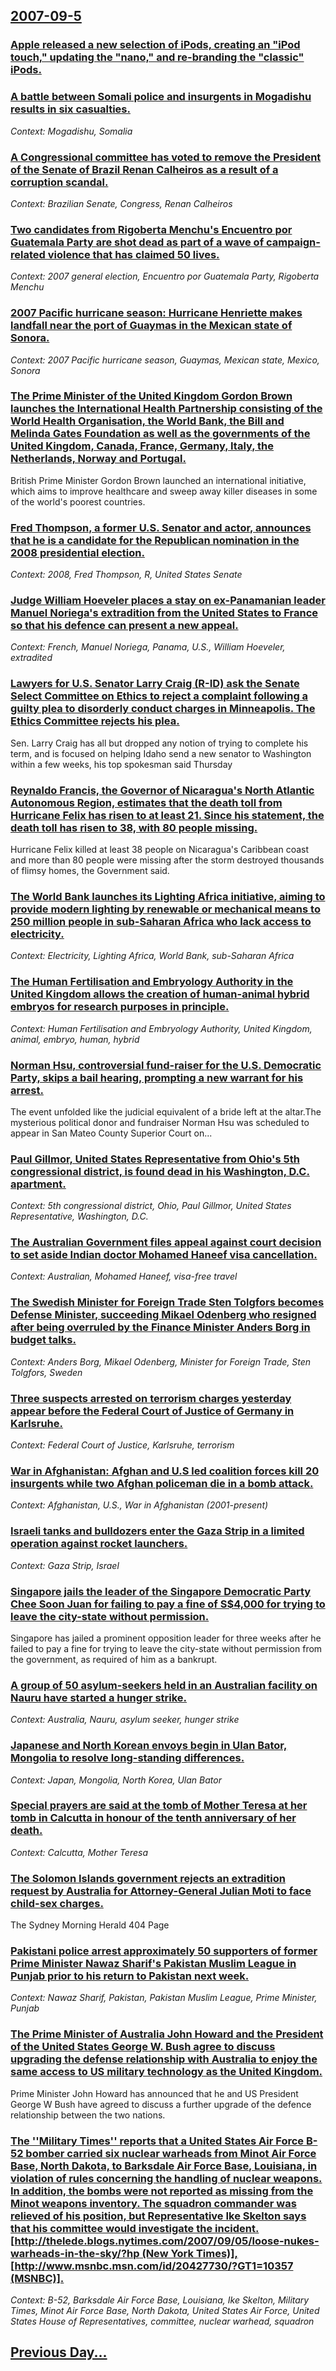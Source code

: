 ## [2007-09-5](/news/2007/09/5/index.md)

### [ Apple released a new selection of iPods, creating an "iPod touch," updating the "nano," and re-branding the "classic" iPods.](/news/2007/09/5/apple-released-a-new-selection-of-ipods-creating-an-ipod-touch-updating-the-nano-and-re-branding-the-classic-ipods.md)
### [ A battle between Somali police and insurgents in Mogadishu results in six casualties. ](/news/2007/09/5/a-battle-between-somali-police-and-insurgents-in-mogadishu-results-in-six-casualties.md)
_Context: Mogadishu, Somalia_

### [ A Congressional committee has voted to remove the President of the Senate of Brazil Renan Calheiros as a result of a corruption scandal. ](/news/2007/09/5/a-congressional-committee-has-voted-to-remove-the-president-of-the-senate-of-brazil-renan-calheiros-as-a-result-of-a-corruption-scandal.md)
_Context: Brazilian Senate, Congress, Renan Calheiros_

### [ Two candidates from Rigoberta Menchu's Encuentro por Guatemala Party are shot dead as part of a wave of campaign-related violence that has claimed 50 lives. ](/news/2007/09/5/two-candidates-from-rigoberta-menchao-s-encuentro-por-guatemala-party-are-shot-dead-as-part-of-a-wave-of-campaign-related-violence-that-has.md)
_Context: 2007 general election, Encuentro por Guatemala Party, Rigoberta Menchu_

### [ 2007 Pacific hurricane season: Hurricane Henriette makes landfall near the port of Guaymas in the Mexican state of Sonora. ](/news/2007/09/5/2007-pacific-hurricane-season-hurricane-henriette-makes-landfall-near-the-port-of-guaymas-in-the-mexican-state-of-sonora.md)
_Context: 2007 Pacific hurricane season, Guaymas, Mexican state, Mexico, Sonora_

### [ The Prime Minister of the United Kingdom Gordon Brown launches the International Health Partnership consisting of the World Health Organisation, the World Bank, the Bill and Melinda Gates Foundation as well as the governments of the United Kingdom, Canada, France, Germany, Italy, the Netherlands, Norway and Portugal. ](/news/2007/09/5/the-prime-minister-of-the-united-kingdom-gordon-brown-launches-the-international-health-partnership-consisting-of-the-world-health-organisa.md)
British Prime Minister Gordon Brown launched an international initiative, which aims to improve healthcare and sweep away killer diseases in some of the world&#039;s poorest countries.

### [ Fred Thompson, a former U.S. Senator and actor, announces that he is a candidate for the Republican nomination in the 2008 presidential election. ](/news/2007/09/5/fred-thompson-a-former-u-s-senator-and-actor-announces-that-he-is-a-candidate-for-the-republican-nomination-in-the-2008-presidential-ele.md)
_Context: 2008, Fred Thompson, R, United States Senate_

### [ Judge William Hoeveler places a stay on ex-Panamanian leader Manuel Noriega's extradition from the United States to France so that his defence can present a new appeal. ](/news/2007/09/5/judge-william-hoeveler-places-a-stay-on-ex-panamanian-leader-manuel-noriega-s-extradition-from-the-united-states-to-france-so-that-his-defe.md)
_Context: French, Manuel Noriega, Panama, U.S., William Hoeveler, extradited_

### [ Lawyers for U.S. Senator Larry Craig (R-ID) ask the Senate Select Committee on Ethics to reject a complaint following a guilty plea to disorderly conduct charges in Minneapolis. The Ethics Committee rejects his plea. ](/news/2007/09/5/lawyers-for-u-s-senator-larry-craig-r-id-ask-the-senate-select-committee-on-ethics-to-reject-a-complaint-following-a-guilty-plea-to-diso.md)
Sen. Larry Craig has all but dropped any notion of trying to complete his term, and is focused on helping Idaho send a new senator to Washington within a few weeks, his top spokesman said Thursday

### [ Reynaldo Francis, the Governor of Nicaragua's North Atlantic Autonomous Region, estimates that the death toll from Hurricane Felix has risen to at least 21. Since his statement, the death toll has risen to 38, with 80 people missing. ](/news/2007/09/5/reynaldo-francis-the-governor-of-nicaragua-s-north-atlantic-autonomous-region-estimates-that-the-death-toll-from-hurricane-felix-has-rise.md)
Hurricane Felix killed at least 38 people on Nicaragua&#039;s Caribbean coast and more than 80 people were missing after the storm destroyed thousands of flimsy homes, the Government said.

### [ The World Bank launches its Lighting Africa initiative, aiming to provide modern lighting by renewable or mechanical means to 250 million people in sub-Saharan Africa who lack access to electricity. ](/news/2007/09/5/the-world-bank-launches-its-lighting-africa-initiative-aiming-to-provide-modern-lighting-by-renewable-or-mechanical-means-to-250-million-p.md)
_Context: Electricity, Lighting Africa, World Bank, sub-Saharan Africa_

### [ The Human Fertilisation and Embryology Authority in the United Kingdom allows the creation of human-animal hybrid embryos for research purposes in principle. ](/news/2007/09/5/the-human-fertilisation-and-embryology-authority-in-the-united-kingdom-allows-the-creation-of-human-animal-hybrid-embryos-for-research-purp.md)
_Context: Human Fertilisation and Embryology Authority, United Kingdom, animal, embryo, human, hybrid_

### [ Norman Hsu, controversial fund-raiser for the U.S. Democratic Party, skips a bail hearing, prompting a new warrant for his arrest. ](/news/2007/09/5/norman-hsu-controversial-fund-raiser-for-the-u-s-democratic-party-skips-a-bail-hearing-prompting-a-new-warrant-for-his-arrest.md)
The event unfolded like the judicial equivalent of a bride left at the altar.The mysterious political donor and fundraiser Norman Hsu was scheduled to appear in San Mateo County Superior Court on...

### [ Paul Gillmor, United States Representative from Ohio's 5th congressional district, is found dead in his Washington, D.C. apartment. ](/news/2007/09/5/paul-gillmor-united-states-representative-from-ohio-s-5th-congressional-district-is-found-dead-in-his-washington-d-c-apartment.md)
_Context: 5th congressional district, Ohio, Paul Gillmor, United States Representative, Washington, D.C._

### [ The Australian Government files appeal against court decision to set aside Indian doctor Mohamed Haneef visa cancellation. ](/news/2007/09/5/the-australian-government-files-appeal-against-court-decision-to-set-aside-indian-doctor-mohamed-haneef-visa-cancellation.md)
_Context: Australian, Mohamed Haneef, visa-free travel_

### [ The Swedish Minister for Foreign Trade Sten Tolgfors becomes Defense Minister, succeeding Mikael Odenberg who resigned after being overruled by the Finance Minister Anders Borg in budget talks. ](/news/2007/09/5/the-swedish-minister-for-foreign-trade-sten-tolgfors-becomes-defense-minister-succeeding-mikael-odenberg-who-resigned-after-being-overrule.md)
_Context: Anders Borg, Mikael Odenberg, Minister for Foreign Trade, Sten Tolgfors, Sweden_

### [ Three suspects arrested on terrorism charges yesterday appear before the Federal Court of Justice of Germany in Karlsruhe. ](/news/2007/09/5/three-suspects-arrested-on-terrorism-charges-yesterday-appear-before-the-federal-court-of-justice-of-germany-in-karlsruhe.md)
_Context: Federal Court of Justice, Karlsruhe, terrorism_

### [ War in Afghanistan: Afghan and U.S led coalition forces kill 20 insurgents while two Afghan policeman die in a bomb attack. ](/news/2007/09/5/war-in-afghanistan-afghan-and-u-s-led-coalition-forces-kill-20-insurgents-while-two-afghan-policeman-die-in-a-bomb-attack.md)
_Context: Afghanistan, U.S., War in Afghanistan (2001-present)_

### [ Israeli tanks and bulldozers enter the Gaza Strip in a limited operation against rocket launchers. ](/news/2007/09/5/israeli-tanks-and-bulldozers-enter-the-gaza-strip-in-a-limited-operation-against-rocket-launchers.md)
_Context: Gaza Strip, Israel_

### [ Singapore jails the leader of the Singapore Democratic Party Chee Soon Juan for failing to pay a fine of S$4,000 for trying to leave the city-state without permission. ](/news/2007/09/5/singapore-jails-the-leader-of-the-singapore-democratic-party-chee-soon-juan-for-failing-to-pay-a-fine-of-s-4-000-for-trying-to-leave-the-ci.md)
Singapore has jailed a prominent opposition leader for three weeks after he failed to pay a fine for trying to leave the city-state without permission from the government, as required of him as a bankrupt.

### [ A group of 50 asylum-seekers held in an Australian facility on Nauru have started a hunger strike.  ](/news/2007/09/5/a-group-of-50-asylum-seekers-held-in-an-australian-facility-on-nauru-have-started-a-hunger-strike.md)
_Context: Australia, Nauru, asylum seeker, hunger strike_

### [ Japanese and North Korean envoys begin in Ulan Bator, Mongolia to resolve long-standing differences. ](/news/2007/09/5/japanese-and-north-korean-envoys-begin-in-ulan-bator-mongolia-to-resolve-long-standing-differences.md)
_Context: Japan, Mongolia, North Korea, Ulan Bator_

### [ Special prayers are said at the tomb of Mother Teresa at her tomb in Calcutta in honour of the tenth anniversary of her death. ](/news/2007/09/5/special-prayers-are-said-at-the-tomb-of-mother-teresa-at-her-tomb-in-calcutta-in-honour-of-the-tenth-anniversary-of-her-death.md)
_Context: Calcutta, Mother Teresa_

### [ The Solomon Islands government rejects an extradition request by Australia for Attorney-General Julian Moti to face child-sex charges. ](/news/2007/09/5/the-solomon-islands-government-rejects-an-extradition-request-by-australia-for-attorney-general-julian-moti-to-face-child-sex-charges.md)
The Sydney Morning Herald 404 Page

### [ Pakistani police arrest approximately 50 supporters of former Prime Minister Nawaz Sharif's Pakistan Muslim League in Punjab prior to his return to Pakistan next week. ](/news/2007/09/5/pakistani-police-arrest-approximately-50-supporters-of-former-prime-minister-nawaz-sharif-s-pakistan-muslim-league-in-punjab-prior-to-his-r.md)
_Context: Nawaz Sharif, Pakistan, Pakistan Muslim League, Prime Minister, Punjab_

### [  The Prime Minister of Australia John Howard and the President of the United States George W. Bush agree to discuss upgrading the defense relationship with Australia to enjoy the same access to US military technology as the United Kingdom. ](/news/2007/09/5/the-prime-minister-of-australia-john-howard-and-the-president-of-the-united-states-george-w-bush-agree-to-discuss-upgrading-the-defense-r.md)
Prime Minister John Howard has announced that he and US President George W Bush have agreed to discuss a further upgrade of the defence relationship between the two nations.

### [ The ''Military Times'' reports that a United States Air Force B-52 bomber carried six nuclear warheads from Minot Air Force Base, North Dakota, to Barksdale Air Force Base, Louisiana, in violation of rules concerning the handling of nuclear weapons.  In addition, the bombs were not reported as missing from the Minot weapons inventory.  The squadron commander was relieved of his position, but Representative Ike Skelton says that his committee would investigate the incident.  [http://thelede.blogs.nytimes.com/2007/09/05/loose-nukes-warheads-in-the-sky/?hp (New York Times)], [http://www.msnbc.msn.com/id/20427730/?GT1=10357 (MSNBC)].](/news/2007/09/5/the-military-times-reports-that-a-united-states-air-force-b-52-bomber-carried-six-nuclear-warheads-from-minot-air-force-base-north-dak.md)
_Context: B-52, Barksdale Air Force Base, Louisiana, Ike Skelton, Military Times, Minot Air Force Base, North Dakota, United States Air Force, United States House of Representatives, committee, nuclear warhead, squadron_

## [Previous Day...](/news/2007/09/4/index.md)

